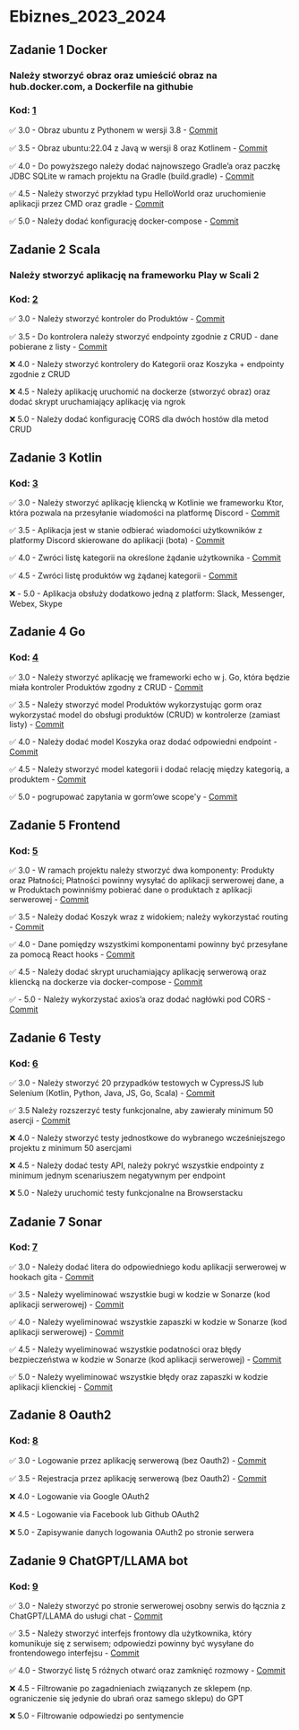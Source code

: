 # Ebiznes_2023_2024

## **Zadanie 1** Docker

### Należy stworzyć obraz oraz umieścić obraz na hub.docker.com, a Dockerfile na githubie

### **Kod**: [1](https://github.com/Leovambarii/E_biznes_2023_2024/tree/main/1)

:white_check_mark: 3.0 - Obraz ubuntu z Pythonem w wersji 3.8 - [Commit](https://github.com/Leovambarii/E_biznes_2023_2024/commit/9eb6aded5780b876c9a35e9a37ceab3a6c920abc)

:white_check_mark: 3.5 - Obraz ubuntu:22.04 z Javą w wersji 8 oraz Kotlinem - [Commit](https://github.com/Leovambarii/E_biznes_2023_2024/commit/9eb6aded5780b876c9a35e9a37ceab3a6c920abc)

:white_check_mark: 4.0 - Do powyższego należy dodać najnowszego Gradle’a oraz paczkę JDBC SQLite w ramach projektu na Gradle (build.gradle) - [Commit](https://github.com/Leovambarii/E_biznes_2023_2024/commit/9eb6aded5780b876c9a35e9a37ceab3a6c920abc)

:white_check_mark: 4.5 - Należy stworzyć przykład typu HelloWorld oraz uruchomienie aplikacji przez CMD oraz gradle - [Commit](https://github.com/Leovambarii/E_biznes_2023_2024/commit/9eb6aded5780b876c9a35e9a37ceab3a6c920abc)

:white_check_mark: 5.0 - Należy dodać konfigurację docker-compose - [Commit](https://github.com/Leovambarii/E_biznes_2023_2024/commit/9eb6aded5780b876c9a35e9a37ceab3a6c920abc)

## **Zadanie 2** Scala

### Należy stworzyć aplikację na frameworku Play w Scali 2

### **Kod**: [2](https://github.com/Leovambarii/E_biznes_2023_2024/tree/main/2/ScalaProject)

:white_check_mark: 3.0 - Należy stworzyć kontroler do Produktów - [Commit](https://github.com/Leovambarii/E_biznes_2023_2024/commit/22eba476a524cb29661eab9ecbd0c5794ebc6ed9)

:white_check_mark: 3.5 - Do kontrolera należy stworzyć endpointy zgodnie z CRUD - dane pobierane z listy - [Commit](https://github.com/Leovambarii/E_biznes_2023_2024/commit/22eba476a524cb29661eab9ecbd0c5794ebc6ed9)

:x: 4.0 - Należy stworzyć kontrolery do Kategorii oraz Koszyka + endpointy zgodnie z CRUD

:x: 4.5 - Należy aplikację uruchomić na dockerze (stworzyć obraz) oraz dodać skrypt uruchamiający aplikację via ngrok

:x: 5.0 - Należy dodać konfigurację CORS dla dwóch hostów dla metod CRUD

## **Zadanie 3** Kotlin

### **Kod**: [3](https://github.com/Leovambarii/E_biznes_2023_2024/tree/main/3)

:white_check_mark: 3.0 - Należy stworzyć aplikację kliencką w Kotlinie we frameworku Ktor, która pozwala na przesyłanie wiadomości na platformę Discord - [Commit](https://github.com/Leovambarii/E_biznes_2023_2024/commit/23d68b1975fd40bf206c2cb18ad62a36e0b23cc2)

:white_check_mark: 3.5 - Aplikacja jest w stanie odbierać wiadomości użytkowników z platformy Discord skierowane do aplikacji (bota) - [Commit](https://github.com/Leovambarii/E_biznes_2023_2024/commit/23d68b1975fd40bf206c2cb18ad62a36e0b23cc2)

:white_check_mark: 4.0 - Zwróci listę kategorii na określone żądanie użytkownika - [Commit](https://github.com/Leovambarii/E_biznes_2023_2024/commit/23d68b1975fd40bf206c2cb18ad62a36e0b23cc2)

:white_check_mark: 4.5 - Zwróci listę produktów wg żądanej kategorii - [Commit](https://github.com/Leovambarii/E_biznes_2023_2024/commit/23d68b1975fd40bf206c2cb18ad62a36e0b23cc2)

:x: - 5.0 - Aplikacja obsłuży dodatkowo jedną z platform: Slack, Messenger, Webex, Skype

## **Zadanie 4** Go

### **Kod**: [4](https://github.com/Leovambarii/E_biznes_2023_2024/tree/main/4)

:white_check_mark: 3.0 - Należy stworzyć aplikację we frameworki echo w j. Go, która będzie miała kontroler Produktów zgodny z CRUD - [Commit](https://github.com/Leovambarii/E_biznes_2023_2024/commit/d42cef195a7c44beb8dfe5cb1e99a18f9ffe7caf)

:white_check_mark: 3.5 - Należy stworzyć model Produktów wykorzystując gorm oraz wykorzystać model do obsługi produktów (CRUD) w kontrolerze (zamiast listy) - [Commit](https://github.com/Leovambarii/E_biznes_2023_2024/commit/d42cef195a7c44beb8dfe5cb1e99a18f9ffe7caf)

:white_check_mark: 4.0 - Należy dodać model Koszyka oraz dodać odpowiedni endpoint - [Commit](https://github.com/Leovambarii/E_biznes_2023_2024/commit/d42cef195a7c44beb8dfe5cb1e99a18f9ffe7caf)

:white_check_mark: 4.5 - Należy stworzyć model kategorii i dodać relację między kategorią, a produktem - [Commit](https://github.com/Leovambarii/E_biznes_2023_2024/commit/d42cef195a7c44beb8dfe5cb1e99a18f9ffe7caf)

:white_check_mark: 5.0 - pogrupować zapytania w gorm’owe scope'y - [Commit](https://github.com/Leovambarii/E_biznes_2023_2024/commit/c92bb96345de9881072a7adeb9754f906f46c2e8)

## **Zadanie 5** Frontend

### **Kod**: [5](https://github.com/Leovambarii/E_biznes_2023_2024/tree/main/5)

:white_check_mark: 3.0 - W ramach projektu należy stworzyć dwa komponenty: Produkty oraz Płatności; Płatności powinny wysyłać do aplikacji serwerowej dane, a w Produktach powinniśmy pobierać dane o produktach z aplikacji serwerowej - [Commit](https://github.com/Leovambarii/E_biznes_2023_2024/commit/1cb2878dd190ee6d61b9f8c8391f3ca76d9c3e01)

:white_check_mark: 3.5 - Należy dodać Koszyk wraz z widokiem; należy wykorzystać routing - [Commit](https://github.com/Leovambarii/E_biznes_2023_2024/commit/1cb2878dd190ee6d61b9f8c8391f3ca76d9c3e01)

:white_check_mark: 4.0 - Dane pomiędzy wszystkimi komponentami powinny być przesyłane za pomocą React hooks - [Commit](https://github.com/Leovambarii/E_biznes_2023_2024/commit/1cb2878dd190ee6d61b9f8c8391f3ca76d9c3e01)

:white_check_mark: 4.5 - Należy dodać skrypt uruchamiający aplikację serwerową oraz kliencką na dockerze via docker-compose - [Commit](https://github.com/Leovambarii/E_biznes_2023_2024/commit/1cb2878dd190ee6d61b9f8c8391f3ca76d9c3e01)

:white_check_mark: - 5.0 - Należy wykorzystać axios’a oraz dodać nagłówki pod CORS - [Commit](https://github.com/Leovambarii/E_biznes_2023_2024/commit/b4c266f448ec8b6949b06f83b923395c584e5ba4)

## **Zadanie 6** Testy

### **Kod**: [6](https://github.com/Leovambarii/E_biznes_2023_2024/tree/main/6)

:white_check_mark: 3.0 - Należy stworzyć 20 przypadków testowych w CypressJS lub Selenium (Kotlin, Python, Java, JS, Go, Scala) - [Commit](https://github.com/Leovambarii/E_biznes_2023_2024/commit/640603936e3075341076a8aa104f53efbc5b2579)

:white_check_mark: 3.5 Należy rozszerzyć testy funkcjonalne, aby zawierały minimum 50 asercji - [Commit](https://github.com/Leovambarii/E_biznes_2023_2024/commit/640603936e3075341076a8aa104f53efbc5b2579)

:x: 4.0 - Należy stworzyć testy jednostkowe do wybranego wcześniejszego projektu z minimum 50 asercjami

:x: 4.5 - Należy dodać testy API, należy pokryć wszystkie endpointy z minimum jednym scenariuszem negatywnym per endpoint

:x: 5.0 - Należy uruchomić testy funkcjonalne na Browserstacku

## **Zadanie 7** Sonar

### **Kod**: [7](https://github.com/Leovambarii/E_biznes_2023_2024/tree/main/7)

:white_check_mark: 3.0 - Należy dodać litera do odpowiedniego kodu aplikacji serwerowej w hookach gita - [Commit](https://github.com/Leovambarii/E_biznes_2023_2024/commit/853e2b788a333521920949ba0cf520fde92b848a)

:white_check_mark: 3.5 - Należy wyeliminować wszystkie bugi w kodzie w Sonarze (kod aplikacji serwerowej) - [Commit](https://github.com/Leovambarii/E_biznes_2023_2024/commit/853e2b788a333521920949ba0cf520fde92b848a)

:white_check_mark: 4.0 - Należy wyeliminować wszystkie zapaszki w kodzie w Sonarze (kod aplikacji serwerowej) - [Commit](https://github.com/Leovambarii/E_biznes_2023_2024/commit/853e2b788a333521920949ba0cf520fde92b848a)

:white_check_mark: 4.5 - Należy wyeliminować wszystkie podatności oraz błędy bezpieczeństwa w kodzie w Sonarze (kod aplikacji serwerowej) - [Commit](https://github.com/Leovambarii/E_biznes_2023_2024/commit/853e2b788a333521920949ba0cf520fde92b848a)

:white_check_mark: 5.0 - Należy wyeliminować wszystkie błędy oraz zapaszki w kodzie aplikacji klienckiej - [Commit](https://github.com/Leovambarii/E_biznes_2023_2024/commit/ac0e1b5dc5037be980bc093ca79d20e0f3d39332)

## **Zadanie 8** Oauth2

### **Kod**: [8](https://github.com/Leovambarii/E_biznes_2023_2024/tree/main/8)

:white_check_mark: 3.0 - Logowanie przez aplikację serwerową (bez Oauth2) - [Commit](https://github.com/Leovambarii/E_biznes_2023_2024/commit/9cf7db525a176e2cb8e54c45a2a54b59dd8a6065)

:white_check_mark: 3.5 - Rejestracja przez aplikację serwerową (bez Oauth2) - [Commit](https://github.com/Leovambarii/E_biznes_2023_2024/commit/9cf7db525a176e2cb8e54c45a2a54b59dd8a6065)

:x: 4.0 - Logowanie via Google OAuth2

:x: 4.5 - Logowanie via Facebook lub Github OAuth2

:x: 5.0 - Zapisywanie danych logowania OAuth2 po stronie serwera

## **Zadanie 9** ChatGPT/LLAMA bot

### **Kod**: [9](https://github.com/Leovambarii/E_biznes_2023_2024/tree/main/9)

:white_check_mark: 3.0 - Należy stworzyć po stronie serwerowej osobny serwis do łącznia z ChatGPT/LLAMA do usługi chat - [Commit](https://github.com/Leovambarii/E_biznes_2023_2024/commit/9cac3b11eb11314d09142c35b3538003f78b5ff2)

:white_check_mark: 3.5 - Należy stworzyć interfejs frontowy dla użytkownika, który komunikuje się z serwisem; odpowiedzi powinny być wysyłane do frontendowego interfejsu - [Commit](https://github.com/Leovambarii/E_biznes_2023_2024/commit/9cac3b11eb11314d09142c35b3538003f78b5ff2)

:white_check_mark: 4.0 - Stworzyć listę 5 różnych otwarć oraz zamknięć rozmowy - [Commit](https://github.com/Leovambarii/E_biznes_2023_2024/commit/9cac3b11eb11314d09142c35b3538003f78b5ff2)

:x: 4.5 - Filtrowanie po zagadnieniach związanych ze sklepem (np. ograniczenie się jedynie do ubrań oraz samego sklepu) do GPT

:x: 5.0 - Filtrowanie odpowiedzi po sentymencie
